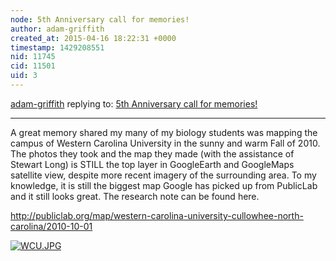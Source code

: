 ```yaml
---
node: 5th Anniversary call for memories!
author: adam-griffith
created_at: 2015-04-16 18:22:31 +0000
timestamp: 1429208551
nid: 11745
cid: 11501
uid: 3
---
```




[adam-griffith](../profile/adam-griffith) replying to: [5th Anniversary call for memories!](../notes/liz/04-06-2015/5th-anniversary-call-for-memories)

----
A great memory shared my many of my biology students was mapping the campus of Western Carolina University in the sunny and warm Fall of 2010.  The photos they took and the map they made (with the assistance of Stewart Long) is STILL the top layer in GoogleEarth and GoogleMaps satellite view, despite more recent imagery of the surrounding area.  To my knowledge, it is still the biggest map Google has picked up from PublicLab and it still looks great.  The research note can be found here.

http://publiclab.org/map/western-carolina-university-cullowhee-north-carolina/2010-10-01

[![WCU.JPG](https://i.publiclab.org/system/images/photos/000/009/657/medium/WCU.JPG)](https://i.publiclab.org/system/images/photos/000/009/657/original/WCU.JPG)
